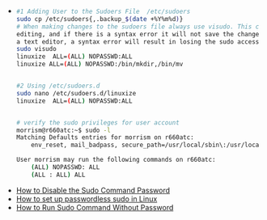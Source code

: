 - ```bash
  #1 Adding User to the Sudoers File  /etc/sudoers
  sudo cp /etc/sudoers{,.backup_$(date +%Y%m%d)}
  # When making changes to the sudoers file always use visudo. This command checks the file after 
  editing, and if there is a syntax error it will not save the changes. If you open the file with 
  a text editor, a syntax error will result in losing the sudo access.
  sudo visudo
  linuxize  ALL=(ALL) NOPASSWD:ALL
  linuxize ALL=(ALL) NOPASSWD:/bin/mkdir,/bin/mv
  
  
  #2 Using /etc/sudoers.d
  sudo nano /etc/sudoers.d/linuxize
  linuxize  ALL=(ALL) NOPASSWD:ALL
  
  
  # verify the sudo privileges for user account
  morrism@r660atc:~$ sudo -l
  Matching Defaults entries for morrism on r660atc:
      env_reset, mail_badpass, secure_path=/usr/local/sbin\:/usr/local/bin\:/usr/sbin\:/usr/bin\:/sbin\:/bin\:/snap/bin, use_pty
  
  User morrism may run the following commands on r660atc:
      (ALL) NOPASSWD: ALL
      (ALL : ALL) ALL
  
  ```
- [How to Disable the Sudo Command Password](https://gcore.com/learning/how-to-disable-password-for-sudo-command/)
- [How to set up passwordless sudo in Linux](https://www.simplified.guide/linux/enable-passwordless-sudo)
- [How to Run Sudo Command Without Password](https://linuxize.com/post/how-to-run-sudo-command-without-password/)